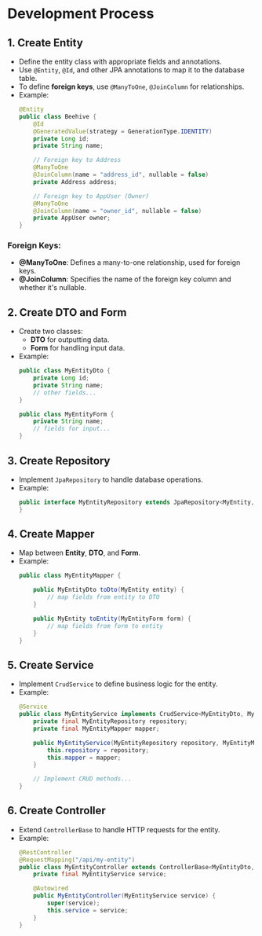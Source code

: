# Development Process

## 1. Create Entity

- Define the entity class with appropriate fields and annotations.
- Use `@Entity`, `@Id`, and other JPA annotations to map it to the database table.
- To define **foreign keys**, use `@ManyToOne`, `@JoinColumn` for relationships.
- Example:
  ```java
  @Entity
  public class Beehive {
      @Id
      @GeneratedValue(strategy = GenerationType.IDENTITY)
      private Long id;
      private String name;

      // Foreign key to Address
      @ManyToOne
      @JoinColumn(name = "address_id", nullable = false)
      private Address address;

      // Foreign key to AppUser (Owner)
      @ManyToOne
      @JoinColumn(name = "owner_id", nullable = false)
      private AppUser owner;
  }
  ```

### Foreign Keys:

- **@ManyToOne**: Defines a many-to-one relationship, used for foreign keys.
- **@JoinColumn**: Specifies the name of the foreign key column and whether it's nullable.

## 2. Create DTO and Form

- Create two classes:
    - **DTO** for outputting data.
    - **Form** for handling input data.
- Example:
  ```java
  public class MyEntityDto {
      private Long id;
      private String name;
      // other fields...
  }

  public class MyEntityForm {
      private String name;
      // fields for input...
  }
  ```

## 3. Create Repository

- Implement `JpaRepository` to handle database operations.
- Example:
  ```java
  public interface MyEntityRepository extends JpaRepository<MyEntity, Long> {
  }
  ```

## 4. Create Mapper

- Map between **Entity**, **DTO**, and **Form**.
- Example:
  ```java
  public class MyEntityMapper {

      public MyEntityDto toDto(MyEntity entity) {
          // map fields from entity to DTO
      }

      public MyEntity toEntity(MyEntityForm form) {
          // map fields from form to entity
      }
  }
  ```

## 5. Create Service

- Implement `CrudService` to define business logic for the entity.
- Example:
  ```java
  @Service
  public class MyEntityService implements CrudService<MyEntityDto, MyEntityForm> {
      private final MyEntityRepository repository;
      private final MyEntityMapper mapper;

      public MyEntityService(MyEntityRepository repository, MyEntityMapper mapper) {
          this.repository = repository;
          this.mapper = mapper;
      }

      // Implement CRUD methods...
  }
  ```

## 6. Create Controller

- Extend `ControllerBase` to handle HTTP requests for the entity.
- Example:
  ```java
  @RestController
  @RequestMapping("/api/my-entity")
  public class MyEntityController extends ControllerBase<MyEntityDto, MyEntityForm> {
      private final MyEntityService service;

      @Autowired
      public MyEntityController(MyEntityService service) {
          super(service);
          this.service = service;
      }
  }
  ```
